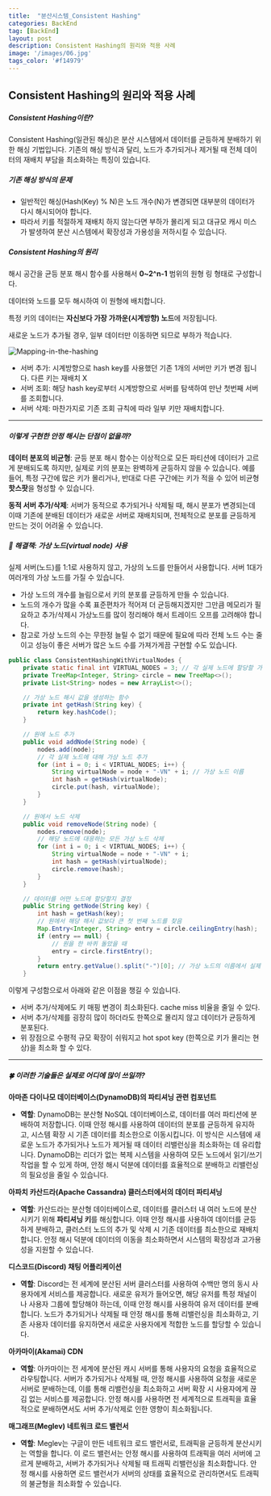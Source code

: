 ```yaml
---
title:  "분산시스템_Consistent Hashing"
categories: BackEnd
tag: [BackEnd]
layout: post
description: Consistent Hashing의 원리와 적용 사례
image: '/images/06.jpg'
tags_color: '#f14979'
---
```


## Consistent Hashing의 원리와 적용 사례

##### Consistent Hashing이란?

Consistent Hashing(일관된 해싱)은 분산 시스템에서 데이터를 균등하게 분배하기 위한 해싱 기법입니다. 기존의 해싱 방식과 달리, 노드가 추가되거나 제거될 때 전체 데이터의 재배치 부담을 최소화하는 특징이 있습니다.

##### 기존 해싱 방식의 문제

- 일반적인 해싱(Hash(Key) % N)은 노드 개수(N)가 변경되면 대부분의 데이터가 다시 해시되어야 합니다.
- 따라서 키를 적절하게 재배치 하지 않는다면 부하가 몰리게 되고 대규모 캐시 미스가 발생하여 분산 시스템에서 확장성과 가용성을 저하시킬 수 있습니다.

##### Consistent Hashing의 원리

해시 공간을 균등 분포 해시 함수를 사용해서 **0~2^n-1** 범위의 원형 링 형태로 구성합니다.

데이터와 노드를 모두 해시하여 이 원형에 배치합니다.

특정 키의 데이터는 **자신보다 가장 가까운(시계방향) 노드**에 저장됩니다.

새로운 노드가 추가될 경우, 일부 데이터만 이동하면 되므로 부하가 적습니다.

![Mapping-in-the-hashing]({{site_url}}/images/2025-03-03-Distributed_System/Mapping-in-the-hashing.jpg)

- 서버 추가: 시계방향으로 hash key를 사용했던 기존 1개의 서버만 키가 변경 됩니다. 다른 키는 재배치 X
- 서버 조회: 해당 hash key로부터 시계방향으로 서버를 탐색하여 만난 첫번째 서버를 조회합니다.
- 서버 삭제: 마찬가지로 기존 조회 규칙에 따라 일부 키만 재배치합니다.

------

##### 이렇게 구현한 안정 해시는 단점이 없을까?

**데이터 분포의 비균형**: 균등 분포 해시 함수는 이상적으로 모든 파티션에 데이터가 고르게 분배되도록 하지만, 실제로 키의 분포는 완벽하게 균등하지 않을 수 있습니다. 예를 들어, 특정 구간에 많은 키가 몰리거나, 반대로 다른 구간에는 키가 적을 수 있어 비균형 **핫스팟**을 형성할 수 있습니다.

**동적 서버 추가/삭제**: 서버가 동적으로 추가되거나 삭제될 때, 해시 분포가 변경되는데 이때 기존에 분배된 데이터가 새로운 서버로 재배치되며, 전체적으로 분포를 균등하게 만드는 것이 어려울 수 있습니다.

##### 🔑 해결책: 가상 노드(virtual node) 사용

실제 서버(노드)를 1:1로 사용하지 않고, 가상의 노드를 만들어서 사용합니다. 서버 1대가 여러개의 가상 노드를 가질 수 있습니다.

- 가상 노드의 개수를 늘림으로서 키의 분포를 균등하게 만들 수 있습니다.
- 노드의 개수가 많을 수록 표준편차가 적어져 더 균등해지겠지만 그만큼 메모리가 필요하고 추가/삭제시 가상노드를 많이 정리해야 해서 트레이드 오프를 고려해야 합니다.
- 참고로 가상 노드의 수는 무한정 늘릴 수 없기 때문에 필요에 따라 전체 노드 수는 줄이고 성능이 좋은 서버가 많은 노드 수를 가져가게끔 구현할 수도 있습니다.

```java
public class ConsistentHashingWithVirtualNodes {
    private static final int VIRTUAL_NODES = 3; // 각 실제 노드에 할당할 가상 노드의 수
    private TreeMap<Integer, String> circle = new TreeMap<>();
    private List<String> nodes = new ArrayList<>();

    // 가상 노드 해시 값을 생성하는 함수
    private int getHash(String key) {
        return key.hashCode();
    }

    // 원에 노드 추가
    public void addNode(String node) {
        nodes.add(node);
        // 각 실제 노드에 대해 가상 노드 추가
        for (int i = 0; i < VIRTUAL_NODES; i++) {
            String virtualNode = node + "-VN" + i; // 가상 노드 이름
            int hash = getHash(virtualNode);
            circle.put(hash, virtualNode);
        }
    }

    // 원에서 노드 삭제
    public void removeNode(String node) {
        nodes.remove(node);
        // 해당 노드에 대응하는 모든 가상 노드 삭제
        for (int i = 0; i < VIRTUAL_NODES; i++) {
            String virtualNode = node + "-VN" + i;
            int hash = getHash(virtualNode);
            circle.remove(hash);
        }
    }

    // 데이터를 어떤 노드에 할당할지 결정
    public String getNode(String key) {
        int hash = getHash(key);
        // 원에서 해당 해시 값보다 큰 첫 번째 노드를 찾음
        Map.Entry<Integer, String> entry = circle.ceilingEntry(hash);
        if (entry == null) {
            // 원을 한 바퀴 돌았을 때
            entry = circle.firstEntry();
        }
        return entry.getValue().split("-")[0]; // 가상 노드의 이름에서 실제 노드만 반환
    }

```

이렇게 구성함으로서 아래와 같은 이점을 챙길 수 있습니다.

- 서버 추가/삭제에도 키 매핑 변경이 최소화된다. cache miss 비율을 줄일 수 있다.
- 서버 추가/삭제를 굉장히 많이 하더라도 한쪽으로 몰리지 않고 데이터가 균등하게 분포된다.
- 위 장점으로 수평적 규모 확장이 쉬워지고 hot spot key (한쪽으로 키가 몰리는 현상)을 최소화 할 수 있다.

------



##### 🍀 이러한 기술들은 실제로 어디에 많이 쓰일까?

**아마존 다이나모 데이터베이스(DynamoDB)의 파티셔닝 관련 컴포넌트**

- **역할**: DynamoDB는 분산형 NoSQL 데이터베이스로, 데이터를 여러 파티션에 분배하여 저장합니다. 이때 안정 해시를 사용하여 데이터의 분포를 균등하게 유지하고, 시스템 확장 시 기존 데이터를 최소한으로 이동시킵니다. 이 방식은 시스템에 새로운 노드가 추가되거나 노드가 제거될 때 데이터 리밸런싱을 최소화하는 데 유리합니다. DynamoDB는 리더가 없는 복제 시스템을 사용하여 모든 노드에서 읽기/쓰기 작업을 할 수 있게 하며, 안정 해시 덕분에 데이터를 효율적으로 분배하고 리밸런싱의 필요성을 줄일 수 있습니다.

**아파치 카산드라(Apache Cassandra) 클러스터에서의 데이터 파티셔닝**

- **역할**: 카산드라는 분산형 데이터베이스로, 데이터를 클러스터 내 여러 노드에 분산시키기 위해 **파티셔닝 키**를 해싱합니다. 이때 안정 해시를 사용하여 데이터를 균등하게 분배하고, 클러스터 노드의 추가 및 삭제 시 기존 데이터를 최소한으로 재배치합니다. 안정 해시 덕분에 데이터의 이동을 최소화하면서 시스템의 확장성과 고가용성을 지원할 수 있습니다.

**디스코드(Discord) 채팅 어플리케이션**

- **역할**: Discord는 전 세계에 분산된 서버 클러스터를 사용하여 수백만 명의 동시 사용자에게 서비스를 제공합니다. 새로운 유저가 들어오면, 해당 유저를 특정 채널이나 사용자 그룹에 할당해야 하는데, 이때 안정 해시를 사용하여 유저 데이터를 분배합니다. 노드가 추가되거나 삭제될 때 안정 해시를 통해 리밸런싱을 최소화하고, 기존 사용자 데이터를 유지하면서 새로운 사용자에게 적합한 노드를 할당할 수 있습니다.

**아카마이(Akamai) CDN**

- **역할**: 아카마이는 전 세계에 분산된 캐시 서버를 통해 사용자의 요청을 효율적으로 라우팅합니다. 서버가 추가되거나 삭제될 때, 안정 해시를 사용하여 요청을 새로운 서버로 분배하는데, 이를 통해 리밸런싱을 최소화하고 서버 확장 시 사용자에게 끊김 없는 서비스를 제공합니다. 안정 해시를 사용하면 전 세계적으로 트래픽을 효율적으로 분배하면서도 서버 추가/삭제로 인한 영향이 최소화됩니다.

**매그래프(Meglev) 네트워크 로드 밸런서**

- **역할**: Meglev는 구글이 만든 네트워크 로드 밸런서로, 트래픽을 균등하게 분산시키는 역할을 합니다. 이 로드 밸런서는 안정 해시를 사용하여 트래픽을 여러 서버에 고르게 분배하고, 서버가 추가되거나 삭제될 때 트래픽 리밸런싱을 최소화합니다. 안정 해시를 사용하면 로드 밸런서가 서버의 상태를 효율적으로 관리하면서도 트래픽의 불균형을 최소화할 수 있습니다.
